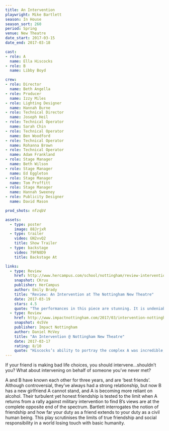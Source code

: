 ```yaml
---
title: An Intervention
playwright: Mike Bartlett
season: In House
season_sort: 260
period: Spring
venue: New Theatre
date_start: 2017-03-15
date_end: 2017-03-18

cast:
- role: A
  name: Ella Hiscocks
- role: B
  name: Libby Boyd

crew:
- role: Director
  name: Beth Angella
- role: Producer
  name: Izzy Miles
- role: Lighting Designer
  name: Hannah Burne
- role: Technical Director
  name: Joseph Heil
- role: Technical Operator
  name: Sarah Chin
- role: Technical Operator
  name: Ben Woodford
- role: Technical Operator
  name: Rohanna Brown
- role: Technical Operator
  name: Adam Frankland
- role: Stage Manager
  name: Beth Wilson
- role: Stage Manager
  name: Ed Eggleton
- role: Stage Manager
  name: Tom Proffitt
- role: Stage Manager
  name: Hannah Sweeney
- role: Publicity Designer
  name: David Mason

prod_shots: nfzqbV

assets:
  - type: poster
    image: 88JrjxR
  - type: trailer
    video: GN2vvQ2
    title: Show Trailer
  - type: backstage
    video: 79FN8D9
    title: Backstage At

links:
  - type: Review
    href: http://www.hercampus.com/school/nottingham/review-intervention-nottingham-new-theatre
    snapshot: CKruu
    publisher: HerCampus 
    author: Emily Brady
    title: "Review: An Intervention at The Nottingham New Theatre"
    date: 2017-03-19
    stars: 4.5
    quote: "The performances in this piece are stunning. It is undeniably a character piece, and the two actresses perform their roles with sublime conviction. They play off of each other perfectly, and the on-stage chemistry will convince you that they have been life-long friends."
  - type: Review
    href: http://www.impactnottingham.com/2017/03/intervention-nottingham-new-theatre/
    snapshot: 4s5Ve
    publisher: Impact Nottingham
    author: Daniel McVey
    title: "An Intervention @ Nottingham New Theatre"
    date: 2017-03-17
    rating: 8/10
    quote: "Hiscocks’s ability to portray the complex A was incredible, a particular highlight of the show is in her monologue about Caspar, which showed immense emotional depth."
---
```


If your friend is making bad life choices, you should intervene…shouldn’t you? What about intervening on behalf of someone you’ve never met?

A and B have known each other for three years, and are ‘best friends’. Although controversial, they’ve always had a strong relationship, but now B has a new girlfriend A cannot stand, and A is becoming more reliant on alcohol. Their turbulent yet honest friendship is tested to the limit when A returns from a rally against military intervention to find B’s views are at the complete opposite end of the spectrum. Bartlett interrogates the notion of friendship and how far your duty as a friend extends to your duty as a civil human being. This play scrutinises the limits of true friendship and social responsibility in a world losing touch with basic humanity.

